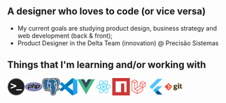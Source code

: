 ##  A designer who loves to code (or vice versa)
- My current goals are studying product design, business strategy and web development (back & front);
- Product Designer in the Delta Team (innovation) @ Precisão Sistemas

## Things that I'm learning and/or working with
<img align="left" alt="Terminal" width="40px" src="https://raw.githubusercontent.com/github/explore/80688e429a7d4ef2fca1e82350fe8e3517d3494d/topics/terminal/terminal.png"/>
<img align="left" alt="PHP" width="40px" src="https://raw.githubusercontent.com/github/explore/80688e429a7d4ef2fca1e82350fe8e3517d3494d/topics/php/php.png" />
<img align="left" alt="PostgreSQL" width="40px" src="https://raw.githubusercontent.com/github/explore/80688e429a7d4ef2fca1e82350fe8e3517d3494d/topics/postgresql/postgresql.png" />
<img align="left" alt="Visual Studio Code" width="40px" src="https://raw.githubusercontent.com/github/explore/80688e429a7d4ef2fca1e82350fe8e3517d3494d/topics/visual-studio-code/visual-studio-code.png" />
<img align="left" alt="VueJS" width="40px" src="https://raw.githubusercontent.com/github/explore/78df643247d429f6cc873026c0622819ad797942/topics/vue/vue.png" />
<img align="left" alt="React" width="40px" src="https://raw.githubusercontent.com/github/explore/78df643247d429f6cc873026c0622819ad797942/topics/react/react.png" />
<img align="left" alt="npm" width="40px" src="https://raw.githubusercontent.com/github/explore/80688e429a7d4ef2fca1e82350fe8e3517d3494d/topics/npm/npm.png"/>
<img align="left" alt="Laravel" width="40px" src="https://raw.githubusercontent.com/github/explore/78df643247d429f6cc873026c0622819ad797942/topics/laravel/laravel.png" />
<img align="left" alt="Flutter" width="40px" src="https://raw.githubusercontent.com/github/explore/78df643247d429f6cc873026c0622819ad797942/topics/flutter/flutter.png" />
<img align="left" alt="Git" width="40px" src="https://raw.githubusercontent.com/github/explore/80688e429a7d4ef2fca1e82350fe8e3517d3494d/topics/git/git.png" />
